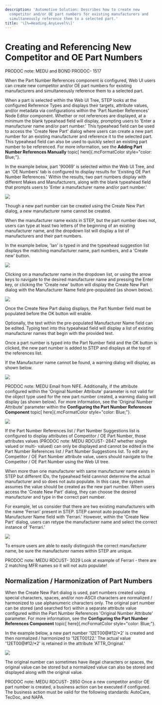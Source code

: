 ```yaml
---
description: 'Automotive Solution: Describes how to create new
  competitor and/or OE part numbers for existing manufacturers and
  simultaneously reference them to a selected part.'
title: '\[%=Heading.AnyLevel%\]'
---
```


Creating and Referencing New Competitor and OE Part Numbers
===========================================================

PRODOC note: MEDU and BOND PRODOC- 1517

When the Part Number References component is configured, Web UI users
can create new competitor and/or OE part numbers for existing
manufacturers and simultaneously reference them to a selected part.

When a part is selected within the Web UI Tree, STEP looks at the
configured Reference Types and displays their targets, attribute values,
and/or metadata via configurations within the \'Part Number References\'
Node Editor component. Whether or not references are displayed, at a
minimum the blank typeahead field will display, prompting users to
\'Enter a manufacturer name and/or part number.\' This typeahead field
can be used to access the \'Create New Part\' dialog where users can
create a new part number for an existing manufacturer and reference it
to the selected part. This typeahead field can also be used to quickly
select an existing part number to be referenced. For more information,
see the **Adding Part Number References Manually** topic[
here]{.mcFormatColor style="color: Blue;"}.

In the example below, part \'90069\' is selected within the Web UI Tree,
and an \'OE Numbers\' tab is configured to display results for
\'Existing OE Part Number References.\' Within the results, two part
numbers display with different Makes and Manufacturers, along with the
blank typeahead field that prompts users to \'Enter a manufacturer name
and/or part number.\'

![](../../Resources/Images/Competitor%20OE%20Number/30.jpg)

Though a new part number can be created using the Create New Part
dialog, a new manufacturer name cannot be created.

When the manufacturer name exists in STEP, but the part number does not,
users can type at least two letters of the beginning of an existing
manufacturer name, and the dropdown list will display a list of
manufacturers and their part numbers.

In the example below, \'lan\' is typed in and the typeahead suggestion
list displays the matching manufacturer name, part numbers, and a
\'Create new\' button.

![](../../Resources/Images/Competitor%20OE%20Number/31.jpg)

Clicking on a manufacturer name in the dropdown list, or using the arrow
keys to navigate to the desired manufacturer name and pressing the Enter
key, or clicking the \'Create new\' button will display the Create New
Part dialog with the Manufacturer Name field pre-populated (as shown
below).

![](../../Resources/Images/Competitor%20OE%20Number/32.jpg)

Once the Create New Part dialog displays, the Part Number field must be
populated before the OK button will enable.

Optionally, the text within the pre-populated Manufacturer Name field
can be edited. Typing text into this typeahead field will display a list
of existing manufacturer names that begin with the provided text.

Once a part number is typed into the Part Number field and the OK button
is clicked, the new part number is added to STEP and displays at the top
of the references list.

If the Manufacturer name cannot be found, a warning dialog will display,
as shown below.

![](../../Resources/Images/Competitor%20OE%20Number/warning1.jpg)

PRODOC note: MEDU Email from NIFE. Additionally, if the attribute
configured within the \'Original Number Attribute\' parameter is not
valid for the object type used for the new part number created, a
warning dialog will display (as shown below). For more information, see
the \'Original Number Attribute\' parameter within the **Configuring the
Part Number References Component** topic[ here]{.mcFormatColor
style="color: Blue;"}.

![](../../Resources/Images/Competitor%20OE%20Number/Warning2.jpg)

If the Part Number References list / Part Number Suggestions list is
configured to display attributes of Competitor / OE Part Number, those
attributes values (PRODOC note: MEDU RDCUST- 2847 whether single valued
or multi- valued) can only be displayed and cannot be edited in the Part
Number References list / Part Number Suggestions list. To edit any
Competitor / OE Part Number attribute value, users should navigate to
the Competitor / OE Part Number using the Web UI tree.

When more than one manufacturer with same manufacturer name exists in
STEP but different IDs, the typeahead field cannnot determine the actual
manufacturer and so does not auto populate. In this case, the system
assumes the value should be created as the new part number. When users
access the \'Create New Part\' dialog, they can choose the desired
manufacturer and type in the correct part number.

For example, let us consider that there are two existing manufacturers
with the name \'Ferrari\' present in STEP. STEP cannot auto populate the
Manufacturer Name field with \'Ferrari.\' However, within the \'Create
New Part\' dialog, users can retype the manufacturer name and select the
correct instance of \'Ferrari.\'

![](../../Resources/Images/Competitor%20OE%20Number/38.jpg)

To ensure users are able to easily distinguish the correct manufacturer
name, be sure the manufacturer names within STEP are unique.

PRODOC note: MEDU RDCUST- 3029 Look at example of Ferrari - there are 2
matching MFR names so it will not auto populate!

Normalization / Harmonization of Part Numbers
---------------------------------------------

When the Create New Part dialog is used, part numbers created using
special characters, spaces, and/or non-ASCII characters are normalized /
harmonized to use alphanumeric characters only. The original part number
can be stored (and searched for) within a separate attribute value
configured within the Part Number References \'Original Number
Attribute\' parameter. For more information, see the **Configuring the
Part Number References Component** topic[ here]{.mcFormatColor
style="color: Blue;"}.

In the example below, a new part number \'12ET00@\#12/\*2\' is created
and then normalized / harmonized to \'12ET00122.\' The actual value
\'12ET00@\#12/\*2\' is retained in the attribute \'ATTR\_Original.\'

![](../../Resources/Images/Competitor%20OE%20Number/371.jpg)

The original number can sometimes have illegal characters or spaces, the
original value can be stored but a normalized value can also be stored
and displayed along with the original value.

PRODOC note: MEDU RDCUST- 2850 Once a new competitor and/or OE part
number is created, a business action can be executed if configured. The
business action must be valid for the following standards: AutoCare,
TecDoc, and NAPA.
